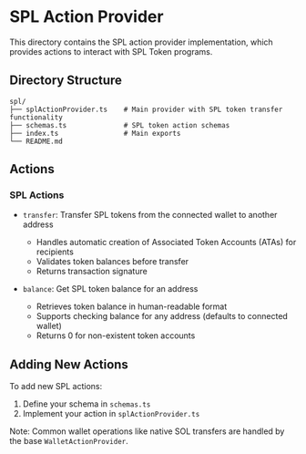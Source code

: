 # SPL Action Provider

This directory contains the SPL action provider implementation, which provides actions to interact with SPL Token programs.

## Directory Structure

```
spl/
├── splActionProvider.ts    # Main provider with SPL token transfer functionality
├── schemas.ts              # SPL token action schemas
├── index.ts                # Main exports
└── README.md
```

## Actions

### SPL Actions
- `transfer`: Transfer SPL tokens from the connected wallet to another address
  - Handles automatic creation of Associated Token Accounts (ATAs) for recipients
  - Validates token balances before transfer
  - Returns transaction signature

- `balance`: Get SPL token balance for an address
  - Retrieves token balance in human-readable format
  - Supports checking balance for any address (defaults to connected wallet)
  - Returns 0 for non-existent token accounts

## Adding New Actions

To add new SPL actions:

1. Define your schema in `schemas.ts`
2. Implement your action in `splActionProvider.ts`

Note: Common wallet operations like native SOL transfers are handled by the base `WalletActionProvider`.
